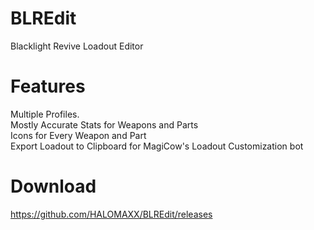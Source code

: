 # BLREdit
Blacklight Revive Loadout Editor

# Features
Multiple Profiles. <br>
Mostly Accurate Stats for Weapons and Parts <br>
Icons for Every Weapon and Part <br>
Export Loadout to Clipboard for MagiCow's Loadout Customization bot

# Download
https://github.com/HALOMAXX/BLREdit/releases
